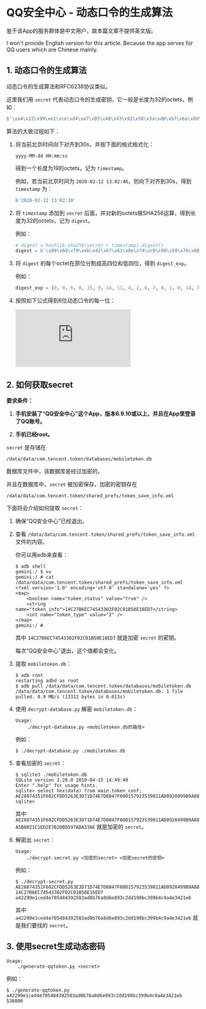 # QQ安全中心 - 动态口令的生成算法

鉴于该App的服务群体是中文用户，故本篇文章不提供英文版。

I won't provide English version for this article. Because the app serves for QQ users which are Chinese mainly.

## 1. 动态口令的生成算法

动态口令的生成算法和RFC6238协议类似。

这里我们用 `secret` 代表动态口令的生成密钥，它一般是长度为32的octets，例如：

```python
b'\xa4\x22\x99\xe1\xce\xd4\xe7\x05\x48\x43\x92\x58\x3a\xd0\xb7\x6a\x8d\x6e\x89\x3c\x2d\xd1\x98\xbc\x39\x9b\x4c\x9a\x4e\x34\x21\xeb'
```

算法的大致过程如下：

1. 将当前北京时间向下对齐到30s，并按下面的格式格式化：

   ```
   yyyy-MM-dd HH:mm:ss
   ```

   得到一个长度为19的octets，记为 `timestamp`。
   
   例如，若当前北京时间为 `2020-02-12 13:02:46`，则向下对齐到30s，得到 `timestamp` 为：
   
   ```python
   b'2020-02-12 13:02:30'
   ```

2. 将 `timestamp` 添加到 `secret` 后面，并对新的octets做SHA256运算，得到长度为32的octets，记为 `digest`。

   例如：

   ```python
   # digest = hashlib.sha256(secret + timestamp).digest()
   digest = b'\x89\x60\xf9\xeb\x42\x67\x61\x0e\x74\xc0\x98\x59\x76\x88\xaf\x6e\x25\xfb\xf2\x6b\x6c\xe3\xbe\x95\x02\xcb\xed\xd8\x3e\x0b\xf9\x44'
   ```

3. 将 `digest` 的每个octet在原位分割成高四位和低四位，得到 `digest_exp`。

   例如：

   ```python
   digest_exp = [8, 9, 6, 0, 15, 9, 14, 11, 4, 2, 6, 7, 6, 1, 0, 14, 7, 4, 12, 0, 9, 8, 5, 9, 7, 6, 8, 8, 10, 15, 6, 14, 2, 5, 15, 11, 15, 2, 6, 11, 6, 12, 14, 3, 11, 14, 9, 5, 0, 2, 12, 11, 14, 13, 13, 8, 3, 14, 0, 11, 15, 9, 4, 4]
   ```

4. 按照如下公式得到6位动态口令的每一位：

   ![](https://latex.codecogs.com/gif.latex?%5Ctexttt%7Bcode%7D%5Bi%5D%3D%28%5Csum_%7Bj%3D0%7D%5E%7B8%7D%5Ctexttt%7Bdigest%5C_exp%7D%5Bi&plus;1&plus;7j%5D%29%5C%20Mod%5C%2010)

## 2. 如何获取secret

__要求条件：__

  1. __手机安装了“QQ安全中心”这个App，版本6.9.10或以上，并且在App里登录了QQ账号。__

  2. __手机已经root。__

`secret` 是存储在 

```
/data/data/com.tencent.token/databases/mobiletoken.db
```

数据库文件中，该数据库是经过加密的。

并且在数据库中，`secret` 被加密保存，加密的密钥存在

```
/data/data/com.tencent.token/shared_prefs/token_save_info.xml
```

下面将会介绍如何提取 `secret`：

1. 确保“QQ安全中心”已经退出。

2. 查看 `/data/data/com.tencent.token/shared_prefs/token_save_info.xml` 文件的内容。

   你可以用adb来查看：

   ```console
   $ adb shell
   gemini:/ $ su   
   gemini:/ # cat /data/data/com.tencent.token/shared_prefs/token_save_info.xml                                                                             
   <?xml version='1.0' encoding='utf-8' standalone='yes' ?>
   <map>
       <boolean name="token_status" value="true" />
       <string name="token_info">14C27B6EC74543302F02C01B50E16ED7</string>
       <int name="token_type" value="2" />
   </map>
   gemini:/ # 
   ```

   其中 `14C27B6EC74543302F02C01B50E16ED7` 就是加密 `secret` 的密钥。

   每次“QQ安全中心”退出，这个值都会变化。

3. 提取 `mobiletoken.db`：

   ```console
   $ adb root
   restarting adbd as root
   $ adb pull /data/data/com.tencent.token/databases/mobiletoken.db
   /data/data/com.tencent.token/databases/mobiletoken.db: 1 file pulled. 0.9 MB/s (13312 bytes in 0.013s)
   ```

4. 使用 `decrypt-database.py` 解密 `mobiletoken.db`：

   ```
   Usage:
       ./decrypt-database.py <mobiletoken.db的路径>
   ```

   例如：

   ```console
   $ ./decrypt-database.py ./mobiletoken.db
   ```

5. 查看加密的 `secret`：

   ```console
   $ sqlite3 ./mobiletoken.db 
   SQLite version 3.28.0 2019-04-15 14:49:49
   Enter ".help" for usage hints.
   sqlite> select hex(data) from main.token_conf;
   AE28874351F682CFDD5263E3D71D74E7D8847F00D157923539811AD0920499B9A88A5B8021C1ED2E7B20BD597ADA33AE
   sqlite>
   ```

   其中 `AE28874351F682CFDD5263E3D71D74E7D8847F00D157923539811AD0920499B9A88A5B8021C1ED2E7B20BD597ADA33AE` 就是加密的 `secret`。

6. 解密出 `secret`：

   ```
   Usage:
       ./decrypt-secret.py <加密的secret> <加密secret的密钥>
   ```

   例如：

   ```console
   $ ./decrypt-secret.py AE28874351F682CFDD5263E3D71D74E7D8847F00D157923539811AD0920499B9A88A5B8021C1ED2E7B20BD597ADA33AE 14C27B6EC74543302F02C01B50E16ED7
   a42299e1ced4e705484392583ad0b76a8d6e893c2dd198bc399b4c9a4e3421eb
   ```

   其中 `a42299e1ced4e705484392583ad0b76a8d6e893c2dd198bc399b4c9a4e3421eb` 就是我们要找的 `secret`。

## 3. 使用secret生成动态密码

```
Usage:
    ./generate-qqtoken.py <secret>
```

例如：

```console
$ ./generate-qqtoken.py a42299e1ced4e705484392583ad0b76a8d6e893c2dd198bc399b4c9a4e3421eb
530800
```
